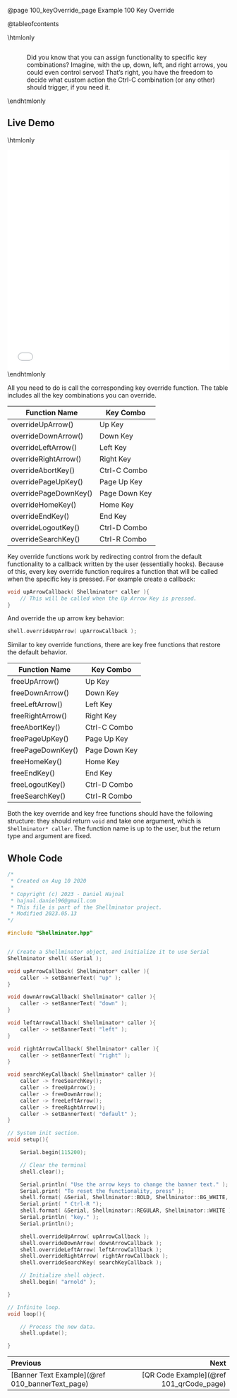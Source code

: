@page 100_keyOverride_page Example 100 Key Override

@tableofcontents

\htmlonly
<div style="display:flex; align-items: center;">
    <div style="width:100px; height:100px; margin-right: 20px;">
        <lottie-player src="Light-bulb.json" background="transparent" speed="1" style="width: 100%; height: 100%;" direction="1" playMode="normal" loop autoplay></lottie-player>
    </div>
    <div>
        <p>Did you know that you can assign functionality to specific key combinations? Imagine, with the up, down, left, and right arrows, you could even control servos!
        That’s right, you have the freedom to decide what custom action the Ctrl-C combination (or any other) should trigger, if you need it. 
        </p>
    </div>
</div>
\endhtmlonly

## Live Demo

\htmlonly
<iframe id="demoFrame" src="webExamples/100_keyOverride.html" style="height:500px;width:100%;border:none;display:block;"></iframe>
\endhtmlonly

All you need to do is call the corresponding key override function. The table includes all the key combinations you can override.

| Function Name         | Key Combo     |
| --------------------- | ------------- |
| overrideUpArrow()     | Up Key        |
| overrideDownArrow()   | Down Key      |
| overrideLeftArrow()   | Left Key      |
| overrideRightArrow()  | Right Key     |
| overrideAbortKey()    | Ctrl-C Combo  |
| overridePageUpKey()   | Page Up Key   |
| overridePageDownKey() | Page Down Key |
| overrideHomeKey()     | Home Key      |
| overrideEndKey()      | End Key       |
| overrideLogoutKey()   | Ctrl-D Combo  |
| overrideSearchKey()   | Ctrl-R Combo  |

Key override functions work by redirecting control from the default functionality to a callback written by the user (essentially hooks). Because of this, every key override function requires a function that will be called when the specific key is pressed. For example create a callback:

```cpp
void upArrowCallback( Shellminator* caller ){
    // This will be called when the Up Arrow Key is pressed.
}
```

And override the up arrow key behavior:

```cpp
shell.overrideUpArrow( upArrowCallback );
```

Similar to key override functions, there are key free functions that restore the default behavior.

| Function Name     | Key Combo     |
| ----------------- | ------------- |
| freeUpArrow()     | Up Key        |
| freeDownArrow()   | Down Key      |
| freeLeftArrow()   | Left Key      |
| freeRightArrow()  | Right Key     |
| freeAbortKey()    | Ctrl-C Combo  |
| freePageUpKey()   | Page Up Key   |
| freePageDownKey() | Page Down Key |
| freeHomeKey()     | Home Key      |
| freeEndKey()      | End Key       |
| freeLogoutKey()   | Ctrl-D Combo  |
| freeSearchKey()   | Ctrl-R Combo  |

Both the key override and key free functions should have the following structure: they should return `void` and take one argument, which is `Shellminator* caller`. The function name is up to the user, but the return type and argument are fixed.

## Whole Code

```cpp
/*
 * Created on Aug 10 2020
 *
 * Copyright (c) 2023 - Daniel Hajnal
 * hajnal.daniel96@gmail.com
 * This file is part of the Shellminator project.
 * Modified 2023.05.13
*/

#include "Shellminator.hpp"


// Create a Shellminator object, and initialize it to use Serial
Shellminator shell( &Serial );

void upArrowCallback( Shellminator* caller ){
    caller -> setBannerText( "up" );
}

void downArrowCallback( Shellminator* caller ){
    caller -> setBannerText( "down" );
}

void leftArrowCallback( Shellminator* caller ){
    caller -> setBannerText( "left" );
}

void rightArrowCallback( Shellminator* caller ){
    caller -> setBannerText( "right" );
}

void searchKeyCallback( Shellminator* caller ){
    caller -> freeSearchKey();
    caller -> freeUpArrow();
    caller -> freeDownArrow();
    caller -> freeLeftArrow();
    caller -> freeRightArrow();
    caller -> setBannerText( "default" );
}

// System init section.
void setup(){

    Serial.begin(115200);

    // Clear the terminal
    shell.clear();

    Serial.println( "Use the arrow keys to change the banner text." );
    Serial.print( "To reset the functionality, press" );
    shell.format( &Serial, Shellminator::BOLD, Shellminator::BG_WHITE, Shellminator::BLACK );
    Serial.print( " Ctrl-R ");
    shell.format( &Serial, Shellminator::REGULAR, Shellminator::WHITE );
    Serial.println( "key." );
    Serial.println();

    shell.overrideUpArrow( upArrowCallback );
    shell.overrideDownArrow( downArrowCallback );
    shell.overrideLeftArrow( leftArrowCallback );
    shell.overrideRightArrow( rightArrowCallback );
    shell.overrideSearchKey( searchKeyCallback );

    // Initialize shell object.
    shell.begin( "arnold" );

}

// Infinite loop.
void loop(){

    // Process the new data.
    shell.update();

}
```

<div class="section_buttons">
 
| Previous          |                         Next |
|:------------------|-----------------------------:|
|[Banner Text Example](@ref 010_bannerText_page) | [QR Code Example](@ref 101_qrCode_page) |
 
</div>